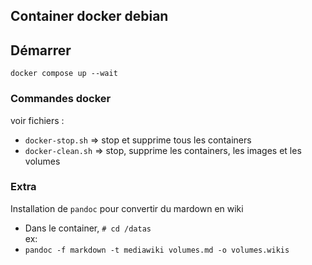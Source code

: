 ## Container docker debian

## Démarrer 
`docker compose up --wait`

### Commandes docker
voir fichiers :
* `docker-stop.sh` => stop et supprime tous les containers
* `docker-clean.sh` => stop, supprime les containers, les images et les volumes

### Extra
Installation de `pandoc` pour convertir du mardown en wiki
- Dans le container, `# cd /datas`  
ex:  
- `pandoc -f markdown -t mediawiki volumes.md -o volumes.wikis`
